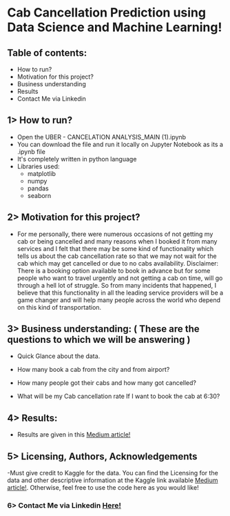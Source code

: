 # Cab Cancellation Prediction using Data Science and Machine Learning!

## Table of contents:

-  How to run?
-  Motivation for this project?
-  Business understanding
-  Results
-  Contact Me via Linkedin

## 1> How to run?
- Open the UBER - CANCELATION ANALYSIS_MAIN (1).ipynb
- You can download the file and run it locally on Jupyter Notebook as its a .ipynb file
- It's completely written in python language
- Libraries used: 
    - matplotlib
    - numpy
    - pandas
    - seaborn
    
## 2> Motivation for this project?
- For me personally, there were numerous occasions of not getting my cab or being cancelled and many reasons when I booked it from many services and I felt that there may be some kind of functionality which tells us about the cab cancellation rate so that we may not wait for the cab which may get cancelled or due to no cabs availability. Disclaimer: There is a booking option available to book in advance but for some people who want to travel urgently and not getting a cab on time, will go through a hell lot of struggle. So from many incidents that happened, I believe that this functionality in all the leading service providers will be a game changer and will help many people across the world who depend on this kind of transportation.

## 3> Business understanding: ( These are the questions to which we will be answering )
- Quick Glance about the data. 

- How many book a cab from the city and from airport?

- How many people got their cabs and how many got cancelled?

- What will be my Cab cancellation rate If I want to book the cab at 6:30?

## 4> Results:
- Results are given in this <a href="https://kaushiktummala55.medium.com/cab-cancellation-prediction-using-data-science-and-machine-learning-b72ffd46c53c">Medium article!</a>

## 5> Licensing, Authors, Acknowledgements
-Must give credit to Kaggle for the data. You can find the Licensing for the data and other descriptive information at the Kaggle link available <a href="https://www.kaggle.com/c/predicting-cab-booking-cancellations/data">Medium article!</a>. Otherwise, feel free to use the code here as you would like!

### 6> Contact Me via Linkedin <a href="https://www.linkedin.com/in/kaushik-tummalapalli/">Here!</a>


